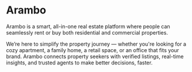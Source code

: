 # Arambo 

Arambo is a smart, all-in-one real estate platform where people can seamlessly rent or buy both residential and commercial properties.

We’re here to simplify the property journey — whether you're looking for a cozy apartment, a family home, a retail space, or an office that fits your brand. Arambo connects property seekers with verified listings, real-time insights, and trusted agents to make better decisions, faster.
